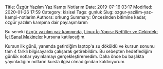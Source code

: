 Title: Özgür Yazılım Yaz Kampı Notlarım
Date: 2019-07-16 03:17
Modified: 2020-01-26 17:59
Category: kisisel
Tags: gunluk
Slug: ozgur-yazilim-yaz-kampi-notlarim
Authors: orkung
Summary: Öncesinden bitimine kadar, özgür yazılım kampına dair paylaşımlarım

Bu seneki [özgür yazılım yaz kampında,](https://kamp.linux.org.tr/2019/yaz) [Linux İç Yapısı: Netfilter ve Çekirdek-İçi Sanal
Makineler](https://kamp.linux.org.tr/2019/yaz/kurslar/linux-ic-yapisi-netfilter-ve-cekirdek-ici-sanal-makineler/) kursuna katılacağım.

Kursun ilk günü, yanımda getirdiğim laptop'a su döküldü ve kursun sonunu tam 4
farklı bilgisayarda çalışarak getirebildim. Bu sebepten hedeflediğim günlük
notlar yayınlamayı gerçekleştiremedim. Daha önce bu başlıkta yayınladığım
notların kursla ilgisi olmadığından kaldırıyorum.


<!-- #### Bolu'ya gelmeden öncesi
Dikkatimi ilk çeken nokta; organizasyon konusunda [LKD'de](https://lkd.org.tr)
büyük bir birikim oluşmuş, katılımcının aklına gelebilecek neredeyse tüm
sorularla ilgili ayrıntılı yanıtlar düzenli olarak veriliyor. İşleyiş düzeni
önceden herkese gerekçeleriyle açıklanıyor, az kişiyle böyle kalabalık bir
organizasyonu düzenleme sorumluluğunu aldıkları için hepsine teşekkür
ederim.

Temel bir ihtiyaç hissettim; kampa katılacakların önceden birbirinden haberdar
olabileceği ve eski katılımcıların deneyimlerini paylaşabileceği bir ağ olsa
iyi olurdu. Buna ihtiyaç var; örneğin katılımcı kılavuzunda, "Çadır yeri önerimiz
bulunmuyor" yazıyor. Gayet doğal bu. Fakat daha önce kursa gidip çadır yeri
bakmış birilerinin önerisi olabilirdi. Mesela benim merak ettiğim konu da,
yurtla üniversite arasındaki yolun bisiklete uygun olup olmadığı.

#### Yurtta ilk gün

Kurslar başlamadan 1 gün önce KYK Seyit Avşar Erkek yurduna yerleştim. Burada
olanaklar gerçekten güzel. Kısa kısa başımdan geçenleri aktaracağım;

Odadaki  wc'de taharet musluğu arızaliydi, kullanmak istediğimizde her yeri
su bastı. Odada son kalanlar (duvardaki yazılardan birilerinin kaldığı
anlaşılıyor.) nasıl olduysa musluğu kapatabilmiş ve idareye birşey söylemeden
bu halde bırakmışlar... Neyse ki yurt görevlilerine soyleyince musluğu değiştirttiler.

Yolda gelirken bir çok yerde su kaynağı gördüm, yemekhane görevlisine
musluktan akan suyun temiz olup olmadığını sorduğumuzda içilmediğini söyledi.
Pet şişede su satılıyor.

Yurdun açık adresinde her ne kadar ilçe olarak Merkez yazsa da, merkezden uzak
ve çevresinde alışveriş yapılabilecek tek yer bir benzincinin marketi. Bazı
ihtiyaçları karşılamak için şehir merkezine gitmek gerekecek. -->
